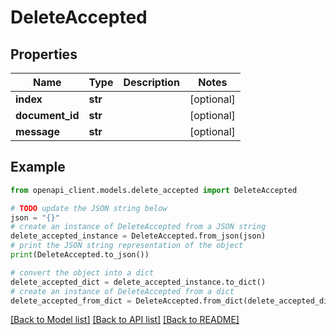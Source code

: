 # DeleteAccepted


## Properties

Name | Type | Description | Notes
------------ | ------------- | ------------- | -------------
**index** | **str** |  | [optional] 
**document_id** | **str** |  | [optional] 
**message** | **str** |  | [optional] 

## Example

```python
from openapi_client.models.delete_accepted import DeleteAccepted

# TODO update the JSON string below
json = "{}"
# create an instance of DeleteAccepted from a JSON string
delete_accepted_instance = DeleteAccepted.from_json(json)
# print the JSON string representation of the object
print(DeleteAccepted.to_json())

# convert the object into a dict
delete_accepted_dict = delete_accepted_instance.to_dict()
# create an instance of DeleteAccepted from a dict
delete_accepted_from_dict = DeleteAccepted.from_dict(delete_accepted_dict)
```
[[Back to Model list]](../README.md#documentation-for-models) [[Back to API list]](../README.md#documentation-for-api-endpoints) [[Back to README]](../README.md)


